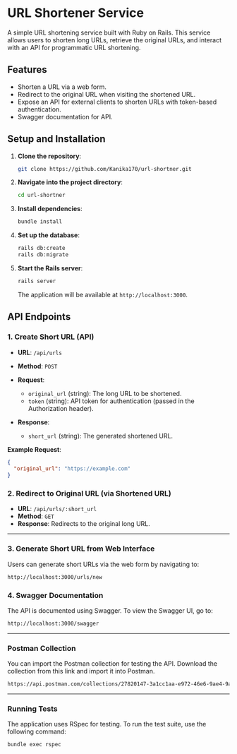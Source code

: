 # URL Shortener Service

A simple URL shortening service built with Ruby on Rails. This service allows users to shorten long URLs, retrieve the original URLs, and interact with an API for programmatic URL shortening.

## Features

- Shorten a URL via a web form.
- Redirect to the original URL when visiting the shortened URL.
- Expose an API for external clients to shorten URLs with token-based authentication.
- Swagger documentation for API.

## Setup and Installation

1. **Clone the repository**:
    ```bash
    git clone https://github.com/Kanika170/url-shortner.git
    ```

2. **Navigate into the project directory**:
    ```bash
    cd url-shortner
    ```

3. **Install dependencies**:
    ```bash
    bundle install
    ```

4. **Set up the database**:
    ```bash
    rails db:create
    rails db:migrate
    ```

5. **Start the Rails server**:
    ```bash
    rails server
    ```

   The application will be available at `http://localhost:3000`.

## API Endpoints

### 1. Create Short URL (API)

- **URL**: `/api/urls`
- **Method**: `POST`
- **Request**:
  - `original_url` (string): The long URL to be shortened.
  - `token` (string): API token for authentication (passed in the Authorization header).

- **Response**:
  - `short_url` (string): The generated shortened URL.

**Example Request**:

```json
{
  "original_url": "https://example.com"
}
```

### 2. Redirect to Original URL (via Shortened URL)
- **URL**: `/api/urls/:short_url`
- **Method**: `GET`
- **Response**: Redirects to the original long URL.

---

### 3. Generate Short URL from Web Interface
Users can generate short URLs via the web form by navigating to:

```bash
http://localhost:3000/urls/new
```

### 4. Swagger Documentation
The API is documented using Swagger. To view the Swagger UI, go to:
```bash
http://localhost:3000/swagger
```
---

### Postman Collection
You can import the Postman collection for testing the API. Download the collection from this link and import it into Postman.
```bash
https://api.postman.com/collections/27820147-3a1cc1aa-e972-46e6-9ae4-9aa256d75ee6?access_key=PMAT-01JE5YJMABWRQKT5VQ5NKRB2CY
```
---

### Running Tests
The application uses RSpec for testing. To run the test suite, use the following command:

```bash
bundle exec rspec
```
